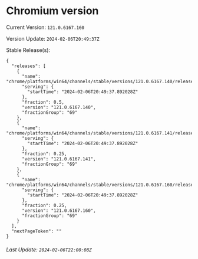 # Chromium version

Current Version: `121.0.6167.160`

Version Update: `2024-02-06T20:49:37Z`

Stable Release(s):
```
{
  "releases": [
    {
      "name": "chrome/platforms/win64/channels/stable/versions/121.0.6167.140/releases/1707252577",
      "serving": {
        "startTime": "2024-02-06T20:49:37.892028Z"
      },
      "fraction": 0.5,
      "version": "121.0.6167.140",
      "fractionGroup": "69"
    },
    {
      "name": "chrome/platforms/win64/channels/stable/versions/121.0.6167.141/releases/1707252577",
      "serving": {
        "startTime": "2024-02-06T20:49:37.892028Z"
      },
      "fraction": 0.25,
      "version": "121.0.6167.141",
      "fractionGroup": "69"
    },
    {
      "name": "chrome/platforms/win64/channels/stable/versions/121.0.6167.160/releases/1707252577",
      "serving": {
        "startTime": "2024-02-06T20:49:37.892028Z"
      },
      "fraction": 0.25,
      "version": "121.0.6167.160",
      "fractionGroup": "69"
    }
  ],
  "nextPageToken": ""
}
```

###### Last Update: `2024-02-06T22:00:08Z`
        